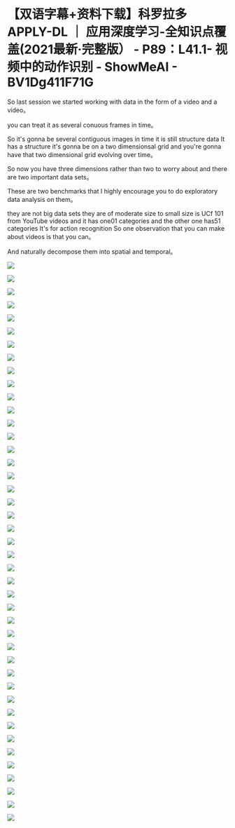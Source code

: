 # 【双语字幕+资料下载】科罗拉多 APPLY-DL ｜ 应用深度学习-全知识点覆盖(2021最新·完整版） - P89：L41.1- 视频中的动作识别 - ShowMeAI - BV1Dg411F71G

So last session we started working with data in the form of a video and a video。

 you can treat it as several conuous frames in time。

 So it's gonna be several contiguous images in time it is still structure data It has a structure it's gonna be on a two dimensionsal grid and you're gonna have that two dimensional grid evolving over time。

 So now you have three dimensions rather than two to worry about and there are two important data sets。

 These are two benchmarks that I highly encourage you to do exploratory data analysis on them。

 they are not big data sets they are of moderate size to small size is UCf 101 from YouTube videos and it has one01 categories and the other one has51 categories It's for action recognition So one observation that you can make about videos is that you can。

And naturally decompose them into spatial and temporal。



![](img/bef70c02dbede9baf4af1548d68b0a03_1.png)

![](img/bef70c02dbede9baf4af1548d68b0a03_2.png)

![](img/bef70c02dbede9baf4af1548d68b0a03_3.png)

![](img/bef70c02dbede9baf4af1548d68b0a03_4.png)

![](img/bef70c02dbede9baf4af1548d68b0a03_5.png)

![](img/bef70c02dbede9baf4af1548d68b0a03_6.png)

![](img/bef70c02dbede9baf4af1548d68b0a03_7.png)

![](img/bef70c02dbede9baf4af1548d68b0a03_8.png)

![](img/bef70c02dbede9baf4af1548d68b0a03_9.png)

![](img/bef70c02dbede9baf4af1548d68b0a03_10.png)

![](img/bef70c02dbede9baf4af1548d68b0a03_11.png)

![](img/bef70c02dbede9baf4af1548d68b0a03_12.png)

![](img/bef70c02dbede9baf4af1548d68b0a03_13.png)

![](img/bef70c02dbede9baf4af1548d68b0a03_14.png)

![](img/bef70c02dbede9baf4af1548d68b0a03_15.png)

![](img/bef70c02dbede9baf4af1548d68b0a03_16.png)

![](img/bef70c02dbede9baf4af1548d68b0a03_17.png)

![](img/bef70c02dbede9baf4af1548d68b0a03_18.png)

![](img/bef70c02dbede9baf4af1548d68b0a03_19.png)

![](img/bef70c02dbede9baf4af1548d68b0a03_20.png)

![](img/bef70c02dbede9baf4af1548d68b0a03_21.png)

![](img/bef70c02dbede9baf4af1548d68b0a03_22.png)

![](img/bef70c02dbede9baf4af1548d68b0a03_23.png)

![](img/bef70c02dbede9baf4af1548d68b0a03_24.png)

![](img/bef70c02dbede9baf4af1548d68b0a03_25.png)

![](img/bef70c02dbede9baf4af1548d68b0a03_26.png)

![](img/bef70c02dbede9baf4af1548d68b0a03_27.png)

![](img/bef70c02dbede9baf4af1548d68b0a03_28.png)

![](img/bef70c02dbede9baf4af1548d68b0a03_29.png)

![](img/bef70c02dbede9baf4af1548d68b0a03_30.png)

![](img/bef70c02dbede9baf4af1548d68b0a03_31.png)

![](img/bef70c02dbede9baf4af1548d68b0a03_32.png)

![](img/bef70c02dbede9baf4af1548d68b0a03_33.png)

![](img/bef70c02dbede9baf4af1548d68b0a03_34.png)

![](img/bef70c02dbede9baf4af1548d68b0a03_35.png)

![](img/bef70c02dbede9baf4af1548d68b0a03_36.png)

![](img/bef70c02dbede9baf4af1548d68b0a03_37.png)

![](img/bef70c02dbede9baf4af1548d68b0a03_38.png)

![](img/bef70c02dbede9baf4af1548d68b0a03_39.png)

![](img/bef70c02dbede9baf4af1548d68b0a03_40.png)

![](img/bef70c02dbede9baf4af1548d68b0a03_41.png)

![](img/bef70c02dbede9baf4af1548d68b0a03_42.png)

![](img/bef70c02dbede9baf4af1548d68b0a03_43.png)